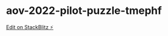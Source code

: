 # aov-2022-pilot-puzzle-tmephf

[Edit on StackBlitz ⚡️](https://stackblitz.com/edit/aov-2022-pilot-puzzle-tmephf)